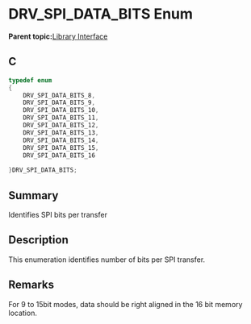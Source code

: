 # DRV\_SPI\_DATA\_BITS Enum

**Parent topic:**[Library Interface](GUID-2960D7B8-65FA-447F-AD81-B1E62002A04B.md)

## C

```c
typedef enum
{
    DRV_SPI_DATA_BITS_8,
    DRV_SPI_DATA_BITS_9,
    DRV_SPI_DATA_BITS_10,
    DRV_SPI_DATA_BITS_11,
    DRV_SPI_DATA_BITS_12,
    DRV_SPI_DATA_BITS_13,
    DRV_SPI_DATA_BITS_14,
    DRV_SPI_DATA_BITS_15,
    DRV_SPI_DATA_BITS_16
    
}DRV_SPI_DATA_BITS;

```

## Summary

Identifies SPI bits per transfer

## Description

This enumeration identifies number of bits per SPI transfer.

## Remarks

For 9 to 15bit modes, data should be right aligned in the 16 bit memory location.

